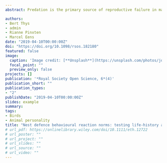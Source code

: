 ```yaml
---
abstract: Predation is the primary source of reproductive failure in many avian taxa and nest defence behaviour against predators is hence an important aspect of parental investment. Nest defence is a complex trait that might consistently differ among individuals (personality), while simultaneously vary within individuals (plasticity) according to the reproductive value of the offspring. Both complementary aspects of individual variation can influence fitness, but the causality of links with reproductive success remains poorly understood. We repeatedly tested free-living female great tits (*Parus major*) for nest defence (hissing) behaviour across the nesting cycle, by presenting them with a model predator. Hissing behaviour was highly repeatable but, despite population-level plasticity, we found no support for individual differences in plasticity. Path analysis revealed that repeatable differences in hissing behaviour had no direct effect on nest success or fledgling number. However, our best supported path-model showed that more fiercely hissing females laid smaller clutches, with clutch size in turn positively influencing fledgling number, suggesting that females are most likely facing a trade-off between investment in nest defence and reproduction. Strong stabilizing selection for optimal plasticity, in combination with life-history trade-offs, might explain the high repeatability of nest defence and its link with reproductive success.

authors:
- Bert Thys
- admin
- Rianne Pinxten
- Marcel Eens
date: "2019-04-10T00:00:00Z"
doi: "https://doi.org/10.1098/rsos.182180"
featured: false
image:
  caption: 'Image credit: [**Unsplash**](https://unsplash.com/photos/jdD8gXaTZsc)'
  focal_point: ""
  preview_only: false
projects: []
publication: '*Royal Society Open Science, 6*(4)'
publication_short: ""
publication_types:
- "2"
publishDate: "2019-04-10T00:00:00Z"
slides: example
summary: 
tags:
- Birds
- Animal personality
title: "Nest defence behavioural reaction norms: testing life-history and parental investment theory predictions"
# url_pdf: https://onlinelibrary.wiley.com/doi/10.1111/eth.12722
# url_poster: ""
# url_project: ""
# url_slides: ""
# url_source: ""
# url_video: ""
---
```



